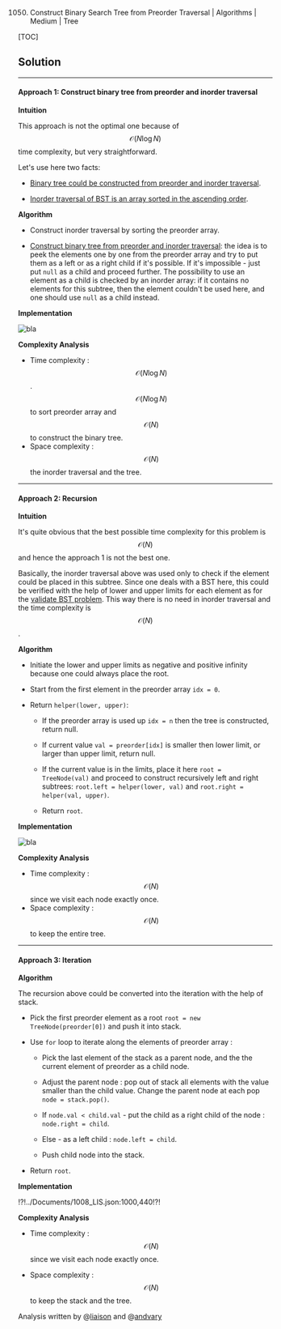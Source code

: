 1050. Construct Binary Search Tree from Preorder Traversal | Algorithms | Medium | Tree

[TOC]

## Solution

--- 

#### Approach 1: Construct binary tree from preorder and inorder traversal

**Intuition**

This approach is not the optimal one because of $$\mathcal{O}(N \log N)$$ time complexity,
but very straightforward. 

Let's use here two facts:

- [Binary tree could be constructed from preorder and inorder traversal](https://leetcode.com/articles/construct-binary-tree-from-preorder-and-inorder-tr/).

- [Inorder traversal of BST is an array sorted in the ascending order](https://leetcode.com/articles/delete-node-in-a-bst/).

**Algorithm**

- Construct inorder traversal by sorting the preorder array.

- [Construct binary tree from preorder and inorder traversal](https://leetcode.com/articles/construct-binary-tree-from-preorder-and-inorder-tr/):
the idea is to peek the elements one by one from the preorder array and
try to put them as a left or as a right child if it's possible. 
If it's impossible - just put `null` as a child and proceed further.
The possibility to use an element as a child is checked by an inorder array: 
if it contains no elements for this subtree, then the element couldn't be used here,
and one should use `null` as a child instead.

**Implementation**

![bla](../Figures/1008/preorder_inorder.png)



**Complexity Analysis**

* Time complexity : $$\mathcal{O}(N \log N)$$. $$\mathcal{O}(N \log N)$$ to sort preorder array
and $$\mathcal{O}(N)$$ to construct the binary tree.
* Space complexity : $$\mathcal{O}(N)$$ the inorder traversal and the tree.





---
#### Approach 2: Recursion

**Intuition**

It's quite obvious that the best possible time complexity for this problem 
is $$\mathcal{O}(N)$$ and hence the approach 1 is not the best one.
 
Basically, the inorder traversal above was used only to check if the element
could be placed in this subtree. 
Since one deals with a BST here, this could be verified with the help of lower and 
upper limits for each element as for the [validate BST problem](https://leetcode.com/articles/validate-binary-search-tree/).
This way there is no need in inorder traversal and the time
complexity is $$\mathcal{O}(N)$$.

**Algorithm**

- Initiate the lower and upper limits as negative and positive infinity because
one could always place the root.

- Start from the first element in the preorder array `idx = 0`.

- Return `helper(lower, upper)`:

    - If the preorder array is used up `idx = n` then the tree is
    constructed, return null.
    
    - If current value `val = preorder[idx]` is smaller then lower limit,
    or larger than upper limit, return null.
    
    - If the current value is in the limits, place it here `root = 
    TreeNode(val)`
    and proceed to construct recursively left and right subtrees:
    `root.left = helper(lower, val)` and `root.right = helper(val, upper)`.

    - Return `root`.

**Implementation**

![bla](../Figures/1008/recursion2.png)



**Complexity Analysis**

* Time complexity : $$\mathcal{O}(N)$$ since we visit each node exactly once. 
* Space complexity : $$\mathcal{O}(N)$$ to keep the entire tree.




---
#### Approach 3: Iteration

**Algorithm**

The recursion above could be converted into the iteration 
with the help of stack.

- Pick the first preorder element as a root `root = new TreeNode(preorder[0])`
and push it into stack.

- Use `for` loop to iterate along the elements of preorder array :

    - Pick the last element of the stack as a parent node, and the 
    the current element of preorder as a child node.
    
    - Adjust the parent node : pop out of stack all elements
    with the value smaller than the child value.
    Change the parent node at each pop `node = stack.pop()`.
    
    - If `node.val < child.val` - put the child as a right 
    child of the node : `node.right = child`.
    
    - Else - as a left child : `node.left = child`.
    
    - Push child node into the stack.
    
- Return `root`.


**Implementation**

!?!../Documents/1008_LIS.json:1000,440!?!



**Complexity Analysis**

* Time complexity : $$\mathcal{O}(N)$$ since we visit each node exactly once.
 
* Space complexity : $$\mathcal{O}(N)$$ to keep the stack and the tree.

Analysis written by @[liaison](https://leetcode.com/liaison/)
and @[andvary](https://leetcode.com/andvary/)
